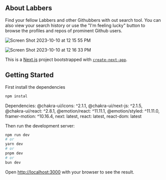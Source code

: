 ## About Labbers

Find your fellow Labbers and other Githubbers with out search tool. You can also view your search history or use the "I'm feeling lucky" button to browse the profiles and repos of prominent Github users.

![Screen Shot 2023-10-10 at 12 15 55 PM](https://github.com/shanimithani/Labbers/assets/10202231/178212eb-bfb6-4b32-a46e-ad00b1482200)

![Screen Shot 2023-10-10 at 12 16 33 PM](https://github.com/shanimithani/Labbers/assets/10202231/e63ab534-274b-449a-817e-2675658cb83b)


This is a [Next.js](https://nextjs.org/) project bootstrapped with [`create-next-app`](https://github.com/vercel/next.js/tree/canary/packages/create-next-app).

## Getting Started

First install the dependencies

```Bash
npm instal
```
Dependencies:
@chakra-ui/icons: ^2.1.1,
@chakra-ui/next-js: ^2.1.5,
@chakra-ui/react: ^2.8.1,
@emotion/react: ^11.11.1,
@emotion/styled: ^11.11.0,
framer-motion: ^10.16.4,
next: latest,
react: latest,
react-dom: latest

Then run the development server:

```Bash
npm run dev
# or
yarn dev
# or
pnpm dev
# or
bun dev
```

Open [http://localhost:3000](http://localhost:3000) with your browser to see the result.



